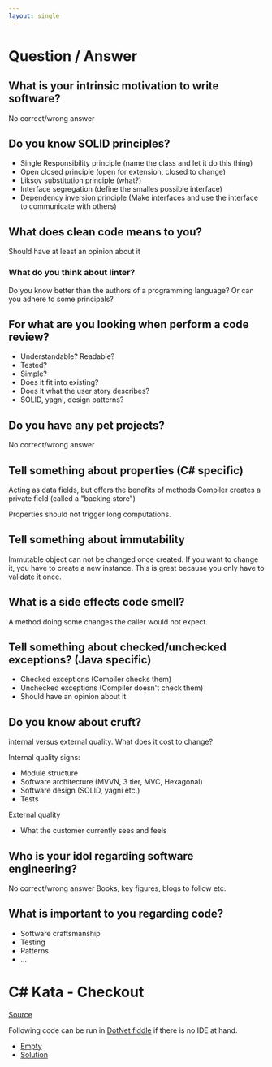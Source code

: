 ```yaml
---
layout: single
---
```


# Question / Answer
## What is your intrinsic motivation to write software?
No correct/wrong answer

## Do you know SOLID principles?

- Single Responsibility principle (name the class and let it do this thing)
- Open closed principle (open for extension, closed to change)
- Liksov substitution principle (what?)
- Interface segregation (define the smalles possible interface)
- Dependency inversion principle (Make interfaces and use the interface to communicate with others)

## What does clean code means to you? 
Should have at least an opinion about it

### What do you think about linter? 
Do you know better than the authors of a programming language? Or can you adhere to some principals?

## For what are you looking when perform a code review?
- Understandable? Readable?
- Tested?
- Simple?
- Does it fit into existing?
- Does it what the user story describes? 
- SOLID, yagni, design patterns?

## Do you have any pet projects?
No correct/wrong answer

## Tell something about properties (C# specific)
Acting as data fields, but offers the benefits of methods
Compiler creates a private field (called a "backing store")

Properties should not trigger long computations. 

## Tell something about immutability
Immutable object can not be changed once created. If you want to change it, you have to create a new instance. 
This is great because you only have to validate it once. 

## What is a side effects code smell?
A method doing some changes the caller would not expect. 

## Tell something about checked/unchecked exceptions? (Java specific)
* Checked exceptions (Compiler checks them)
* Unchecked exceptions (Compiler doesn't check them)
* Should have an opinion about it

## Do you know about cruft?
internal versus external quality. What does it cost to change?

Internal quality signs:

* Module structure
* Software architecture (MVVN, 3 tier, MVC, Hexagonal)
* Software design (SOLID, yagni etc.)
* Tests

External quality
* What the customer currently sees and feels

## Who is your idol regarding software engineering?
No correct/wrong answer
Books, key figures, blogs to follow etc.

## What is important to you regarding code?
* Software craftsmanship 
* Testing
* Patterns
* ...
 
# C# Kata - Checkout
[Source](https://github.com/asierba/Katas.CSharp)

Following code can be run in [DotNet fiddle](https://dotnetfiddle.net/) if there is no IDE at hand. 

* [Empty](/Kata-Empty.cs)
* [Solution](/Kata-Solution.cs)
